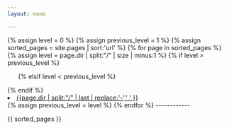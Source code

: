 ```yaml
---
layout: none

---
```


{% assign level = 0 %}
{% assign previous_level = 1 %}
{% assign sorted_pages = site.pages | sort:'url' %}
{% for page in sorted_pages %}
{% assign level = page.dir | split:"/" | size | minus:1 %}
{% if level > previous_level %}
<ul>
{% elsif level < previous_level %}
</ul>
  {% endif %}
<li><a href="{{page.url}}">{{page.dir | split:"/" | last | replace:'-',' ' }}</a></li>
{% assign previous_level = level %}
{% endfor %}
------------


{{ sorted_pages }}